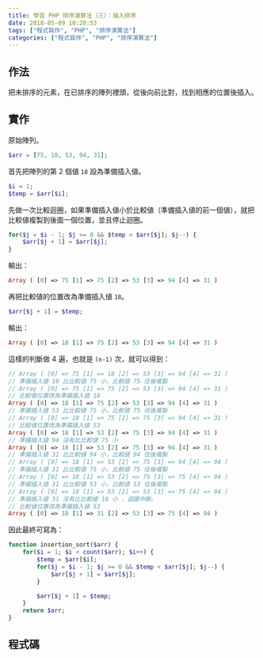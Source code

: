 ```yaml
---
title: 學習 PHP 排序演算法（三）：插入排序
date: 2018-05-09 10:20:53
tags: ["程式寫作", "PHP", "排序演算法"]
categories: ["程式寫作", "PHP", "排序演算法"]
---
```


## 作法
把未排序的元素，在已排序的陣列裡頭，從後向前比對，找到相應的位置後插入。

## 實作
原始陣列。
```PHP
$arr = [75, 18, 53, 94, 31];
```
首先把陣列的第 2 個値 `18` 設為準備插入値。
```PHP
$i = 1;
$temp = $arr[$i];
```
先做一次比較迴圈，如果準備插入値小於比較値（準備插入値的前一個値），就把比較値複製到後面一個位置，並且停止迴圈。
```PHP
for($j = $i - 1; $j >= 0 && $temp < $arr[$j]; $j--) { 
    $arr[$j + 1] = $arr[$j];
}
```
輸出：
```PHP
Array ( [0] => 75 [1] => 75 [2] => 53 [3] => 94 [4] => 31 )
```
再把比較値的位置改為準備插入値 `18`。
```PHP
$arr[$j + 1] = $temp;
```
輸出：
```PHP
Array ( [0] => 18 [1] => 75 [2] => 53 [3] => 94 [4] => 31 )
```
這樣的判斷做 4 遍，也就是 `(n-1)` 次，就可以得到：
```PHP
// Array ( [0] => 75 [1] => 18 [2] => 53 [3] => 94 [4] => 31 )
// 準備插入値 18 比比較値 75 小，比較値 75 往後複製
// Array ( [0] => 75 [1] => 75 [2] => 53 [3] => 94 [4] => 31 )
// 比較値位置改為準備插入値 18
Array ( [0] => 18 [1] => 75 [2] => 53 [3] => 94 [4] => 31 )
// 準備插入値 53 比比較値 75 小，比較値 75 往後複製
// Array ( [0] => 18 [1] => 75 [2] => 75 [3] => 94 [4] => 31 )
// 比較値位置改為準備插入値 53
Array ( [0] => 18 [1] => 53 [2] => 75 [3] => 94 [4] => 31 )
// 準備插入値 94 沒有比比較値 75 小
Array ( [0] => 18 [1] => 53 [2] => 75 [3] => 94 [4] => 31 )
// 準備插入値 31 比比較値 94 小，比較値 94 往後複製
// Array ( [0] => 18 [1] => 53 [2] => 75 [3] => 94 [4] => 94 )
// 準備插入値 31 比比較値 75 小，比較値 75 往後複製
// Array ( [0] => 18 [1] => 53 [2] => 75 [3] => 75 [4] => 94 )
// 準備插入値 31 比比較値 53 小，比較値 53 往後複製
// Array ( [0] => 18 [1] => 53 [2] => 53 [3] => 75 [4] => 94 )
// 準備插入値 31 沒有比比較値 18 小 ，迴圈中斷。
// 比較値位置改為準備插入値 53
Array ( [0] => 18 [1] => 31 [2] => 53 [3] => 75 [4] => 94 )
```
因此最終可寫為：
```PHP
function insertion_sort($arr) {
    for($i = 1; $i < count($arr); $i++) {
        $temp = $arr[$i];
        for($j = $i - 1; $j >= 0 && $temp < $arr[$j]; $j--) { 
            $arr[$j + 1] = $arr[$j];
        }

        $arr[$j + 1] = $temp;
    }
    return $arr;
}
```

## 程式碼
<script src="https://gist.github.com/memochou1993/45541b03004c5c52cd79fb22b2e7360c.js"></script>